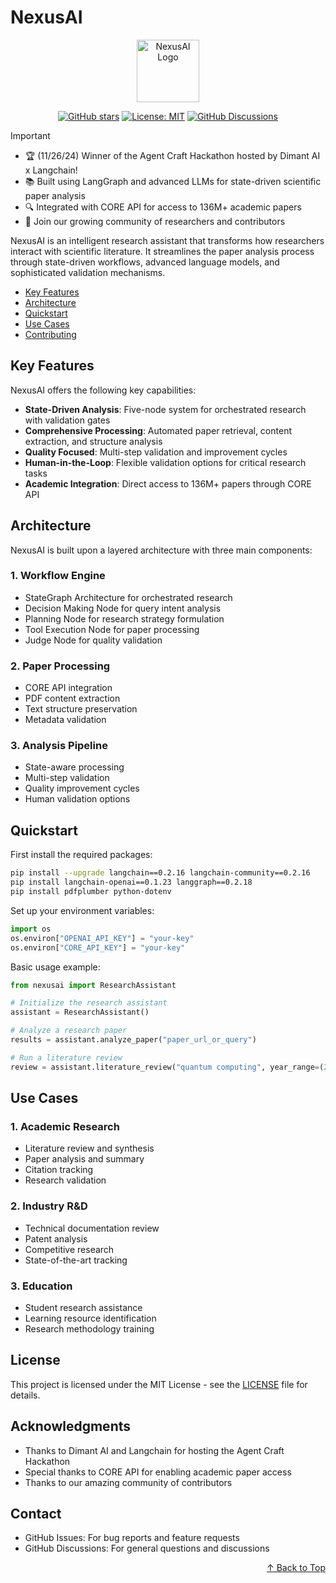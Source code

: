 # NexusAI

<div align="center">
<img src="path-to-your-logo.svg" alt="NexusAI Logo" width="100">

[![GitHub stars](https://img.shields.io/github/stars/yourusername/nexusai.svg?style=social)](https://github.com/Ahm3dAlAli/NexusAI)
[![License: MIT](https://img.shields.io/badge/License-MIT-yellow.svg)](https://opensource.org/licenses/MIT)
[![GitHub Discussions](https://img.shields.io/badge/Discussions-Q%26A-green?logo=github)](https://github.com/yourusername/nexusai/discussions)

</div>

> [!IMPORTANT]
> - 🏆 (11/26/24) Winner of the Agent Craft Hackathon hosted by Dimant AI x Langchain!
> - 📚 Built using LangGraph and advanced LLMs for state-driven scientific paper analysis
> - 🔍 Integrated with CORE API for access to 136M+ academic papers
> - 🤝 Join our growing community of researchers and contributors

NexusAI is an intelligent research assistant that transforms how researchers interact with scientific literature. It streamlines the paper analysis process through state-driven workflows, advanced language models, and sophisticated validation mechanisms.

- [Key Features](#key-features)
- [Architecture](#architecture)
- [Quickstart](#quickstart)
- [Use Cases](#use-cases)
- [Contributing](#contributing)

## Key Features

NexusAI offers the following key capabilities:

- **State-Driven Analysis**: Five-node system for orchestrated research with validation gates
- **Comprehensive Processing**: Automated paper retrieval, content extraction, and structure analysis
- **Quality Focused**: Multi-step validation and improvement cycles
- **Human-in-the-Loop**: Flexible validation options for critical research tasks
- **Academic Integration**: Direct access to 136M+ papers through CORE API

## Architecture

NexusAI is built upon a layered architecture with three main components:

### 1. Workflow Engine
- StateGraph Architecture for orchestrated research
- Decision Making Node for query intent analysis
- Planning Node for research strategy formulation
- Tool Execution Node for paper processing
- Judge Node for quality validation

### 2. Paper Processing
- CORE API integration
- PDF content extraction
- Text structure preservation
- Metadata validation

### 3. Analysis Pipeline
- State-aware processing
- Multi-step validation
- Quality improvement cycles
- Human validation options

## Quickstart

First install the required packages:

```bash
pip install --upgrade langchain==0.2.16 langchain-community==0.2.16 
pip install langchain-openai==0.1.23 langgraph==0.2.18 
pip install pdfplumber python-dotenv
```

Set up your environment variables:

```python
import os
os.environ["OPENAI_API_KEY"] = "your-key"
os.environ["CORE_API_KEY"] = "your-key"
```

Basic usage example:

```python
from nexusai import ResearchAssistant

# Initialize the research assistant
assistant = ResearchAssistant()

# Analyze a research paper
results = assistant.analyze_paper("paper_url_or_query")

# Run a literature review
review = assistant.literature_review("quantum computing", year_range=(2023, 2024))
```

## Use Cases

### 1. Academic Research
- Literature review and synthesis
- Paper analysis and summary
- Citation tracking
- Research validation

### 2. Industry R&D
- Technical documentation review
- Patent analysis
- Competitive research
- State-of-the-art tracking

### 3. Education
- Student research assistance
- Learning resource identification
- Research methodology training


## License

This project is licensed under the MIT License - see the [LICENSE](LICENSE) file for details.

## Acknowledgments

- Thanks to Dimant AI and Langchain for hosting the Agent Craft Hackathon
- Special thanks to CORE API for enabling academic paper access
- Thanks to our amazing community of contributors

## Contact

- GitHub Issues: For bug reports and feature requests
- GitHub Discussions: For general questions and discussions


<p align="right">
<a href="#nexusai">↑ Back to Top</a>
</p>
